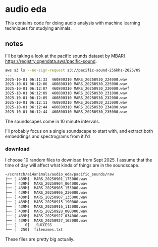 # audio eda

This contains code for doing audio analysis with machine learning techniques for studying animals.

## notes

I'll be taking a look at the pacific sounds dataset by MBARI https://registry.opendata.aws/pacific-sound.


```bash
aws s3 ls --no-sign-request s3://pacific-sound-256khz-2025/09
...
2025-10-01 06:11:33  460800310 MARS_20250930_224000.wav
2025-10-01 06:12:06  460800310 MARS_20250930_225000.wav
2025-10-01 06:12:07  460800310 MARS_20250930_230000.wavf
2025-10-01 06:12:09  460800310 MARS_20250930_231000.wav
2025-10-01 06:12:09  460800310 MARS_20250930_232000.wav
2025-10-01 06:12:11  460800310 MARS_20250930_233000.wav
2025-10-01 06:12:44  460800310 MARS_20250930_234000.wav
2025-10-01 06:12:44  460800310 MARS_20250930_235000.wav
```

The soundscapes come in 10 minute intervals.

I'll probably focus on a single soundscape to start with, and extract both embeddings and spectrograms from it.I'd

### download

I choose 10 random files to download from Sept 2025.
I assume that the time of day will affect what kinds of things are in the soundscape.

```bash
~/scratch/ai4animals/audio_eda/pacific_sounds/raw
├── [ 439M]  MARS_20250901_175000.wav
├── [ 439M]  MARS_20250904_064000.wav
├── [ 439M]  MARS_20250905_153000.wav
├── [ 439M]  MARS_20250906_230000.wav
├── [ 439M]  MARS_20250907_135000.wav
├── [ 439M]  MARS_20250915_190000.wav
├── [ 439M]  MARS_20250916_112000.wav
├── [ 439M]  MARS_20250920_080000.wav
├── [ 439M]  MARS_20250927_034000.wav
├── [ 439M]  MARS_20250927_163000.wav
├── [    0]  _SUCCESS
└── [  250]  filenames.txt
```

These files are pretty big actually.